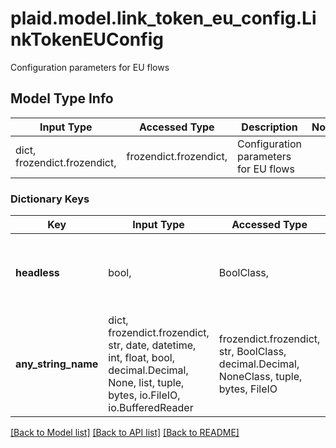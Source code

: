# plaid.model.link_token_eu_config.LinkTokenEUConfig

Configuration parameters for EU flows

## Model Type Info
Input Type | Accessed Type | Description | Notes
------------ | ------------- | ------------- | -------------
dict, frozendict.frozendict,  | frozendict.frozendict,  | Configuration parameters for EU flows | 

### Dictionary Keys
Key | Input Type | Accessed Type | Description | Notes
------------ | ------------- | ------------- | ------------- | -------------
**headless** | bool,  | BoolClass,  | If &#x60;true&#x60;, open Link without an initial UI. Defaults to &#x60;false&#x60;. | [optional] 
**any_string_name** | dict, frozendict.frozendict, str, date, datetime, int, float, bool, decimal.Decimal, None, list, tuple, bytes, io.FileIO, io.BufferedReader | frozendict.frozendict, str, BoolClass, decimal.Decimal, NoneClass, tuple, bytes, FileIO | any string name can be used but the value must be the correct type | [optional]

[[Back to Model list]](../../README.md#documentation-for-models) [[Back to API list]](../../README.md#documentation-for-api-endpoints) [[Back to README]](../../README.md)


